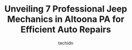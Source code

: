 ---
layout: ampstory
image: https://images.unsplash.com/photo-1597220669155-4a3e59232dc9?ixlib=rb-4.0.3&ixid=MnwxMjA3fDB8MHxwaG90by1wYWdlfHx8fGVufDB8fHx8&auto=format&fit=crop&w=640&h=853&q=80
author: techidn
featured: false
description: Discover the 7 best Jeep Mechanic in Altoona PA, USA and ensure your vehicle receives the highest quality of care. These trusted professionals are known for their skill, knowledge, and dedic
title: Unveiling 7 Professional Jeep Mechanics in Altoona PA for Efficient Auto Repairs
cover:
   title: Unveiling 7 Professional Jeep Mechanics in Altoona PA for Efficient Auto Repairs
   subtitle: Rickpate
   background: https://images.unsplash.com/photo-1597220669155-4a3e59232dc9?ixlib=rb-4.0.3&ixid=MnwxMjA3fDB8MHxwaG90by1wYWdlfHx8fGVufDB8fHx8&auto=format&fit=crop&w=640&h=853&q=80

pages: 
 - layout: thirds
   top: <h1>#1 Mikes Garage</h1>
   bottom: "<p>Mike is a great man. All my life I have experienced mechanics who lie and I have never trusted a mechanic. I went to Mike recently because the mechanic told me that my tr</p>"
   background: https://www.knot35.com/toplist/wp-content/uploads/2023/06/best-jeep-mechanic-1-in-altoona-pa-1685840186.jpeg
   backgroundblur: true
 - layout: thirds
   top: <h1>#2 Forrs Service</h1>
   bottom: "<p>1111 18th St, Altoona, PA 16601, United States</p>"
   background: https://www.knot35.com/toplist/wp-content/uploads/2023/06/best-jeep-mechanic-2-in-altoona-pa-1685840187.jpeg
   cta:
      link: https://www.knot35.com/toplist/unveiling-7-professional-jeep-mechanics-in-altoona-pa-for-efficient-auto-repairs/
      text: Unveiling 7 Professional Jeep Mechanics in Altoona PA for Efficient Auto Repairs
 - layout: thirds
   top: <h1>#3 Johns Car Shop LLC</h1>
   bottom: "<p>803 N 2nd St, Altoona, PA 16601, United States</p>"
   background: https://www.knot35.com/toplist/wp-content/uploads/2023/06/best-jeep-mechanic-3-in-altoona-pa-1685840187.png
   cta:
      link: https://www.knot35.com/toplist/unveiling-7-professional-jeep-mechanics-in-altoona-pa-for-efficient-auto-repairs/
      text: Unveiling 7 Professional Jeep Mechanics in Altoona PA for Efficient Auto Repairs
 - layout: thirds
   top: <h1>#4 Anderson Auto Service, LLC</h1>
   bottom: "<p>301 E Walnut Ave, Altoona, PA 16601, United States</p>"
   background: https://images.unsplash.com/photo-1534312527009-56c7016453e6?ixlib=rb-4.0.3&ixid=MnwxMjA3fDB8MHxwaG90by1wYWdlfHx8fGVufDB8fHx8&auto=format&fit=crop&w=640&h=853&q=80
   cta:
      link: https://www.knot35.com/toplist/unveiling-7-professional-jeep-mechanics-in-altoona-pa-for-efficient-auto-repairs/
      text: Unveiling 7 Professional Jeep Mechanics in Altoona PA for Efficient Auto Repairs
 - layout: thirds
   top: <h1>#5 D Peterman Auto Repair & Towing</h1>
   bottom: "<p>1408 N 4th Ave #14, Altoona, PA 16601, United States</p>"
   background: https://images.unsplash.com/photo-1595364397663-fca4f075d796?ixlib=rb-4.0.3&ixid=MnwxMjA3fDB8MHxwaG90by1wYWdlfHx8fGVufDB8fHx8&auto=format&fit=crop&w=640&h=853&q=80
   cta:
      link: https://www.knot35.com/toplist/unveiling-7-professional-jeep-mechanics-in-altoona-pa-for-efficient-auto-repairs/
      text: Unveiling 7 Professional Jeep Mechanics in Altoona PA for Efficient Auto Repairs
 - layout: thirds
   top: <h1>#6 Reeds Auto Repair</h1>
   bottom: "<p>1921-23 8th Ave, Altoona, PA 16602, United States</p>"
   background: https://plus.unsplash.com/premium_photo-1664640458616-3c74f8cb4589?ixlib=rb-4.0.3&ixid=MnwxMjA3fDB8MHxwaG90by1wYWdlfHx8fGVufDB8fHx8&auto=format&fit=crop&w=640&h=853&q=80
   cta:
      link: https://www.knot35.com/toplist/unveiling-7-professional-jeep-mechanics-in-altoona-pa-for-efficient-auto-repairs/
      text: Unveiling 7 Professional Jeep Mechanics in Altoona PA for Efficient Auto Repairs
 - layout: thirds
   top: <h1>#7 Kreuz Auto Repair</h1>
   bottom: "<p>1830 N 4th Ave, Altoona, PA 16601, United States</p>"
   background: https://images.unsplash.com/photo-1488554378835-f7acf46e6c98?ixlib=rb-4.0.3&ixid=MnwxMjA3fDB8MHxwaG90by1wYWdlfHx8fGVufDB8fHx8&auto=format&fit=crop&w=640&h=853&q=80
   cta:
      link: https://www.knot35.com/toplist/unveiling-7-professional-jeep-mechanics-in-altoona-pa-for-efficient-auto-repairs/
      text: Unveiling 7 Professional Jeep Mechanics in Altoona PA for Efficient Auto Repairs
 - layout: thirds
   middle: Continue reading...
   background: https://images.unsplash.com/photo-1509114397022-ed747cca3f65?ixlib=rb-4.0.3&ixid=MnwxMjA3fDB8MHxwaG90by1wYWdlfHx8fGVufDB8fHx8&auto=format&fit=crop&w=640&h=853&q=80
   cta:
      link: https://www.knot35.com/toplist/unveiling-7-professional-jeep-mechanics-in-altoona-pa-for-efficient-auto-repairs/
      text: Unveiling 7 Professional Jeep Mechanics in Altoona PA for Efficient Auto Repairs
      
---